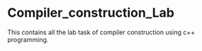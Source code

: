 # Compiler_construction_Lab
This contains all the lab task of compiler construction using c++ programming.
